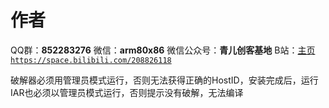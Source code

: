 ﻿# 作者
QQ群：**852283276**
微信：**arm80x86**
微信公众号：**青儿创客基地**
B站：[主页 `https://space.bilibili.com/208826118`](https://space.bilibili.com/208826118)

破解器必须用管理员模式运行，否则无法获得正确的HostID，安装完成后，运行IAR也必须以管理员模式运行，否则提示没有破解，无法编译
